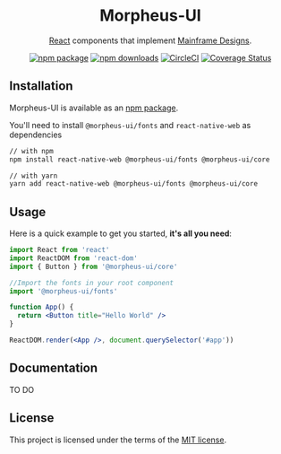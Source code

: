 <h1 align="center">Morpheus-UI</h1>

<div align="center">

[React](http://facebook.github.io/react/) components that implement [Mainframe Designs](https://mainframe.com).

[![npm package](https://img.shields.io/npm/v/@morpheus-ui/core/latest.svg)](https://www.npmjs.com/package/@morpheus-ui/core)
[![npm downloads](https://img.shields.io/npm/dm/@morpheus-ui/core.svg)](https://www.npmjs.com/package/@morpheus-ui/core)
[![CircleCI](https://circleci.com/gh/MainframeHQ/morpheus-ui.svg?style=svg)](https://circleci.com/gh/MainframeHQ/morpheus-ui)
[![Coverage Status](https://img.shields.io/codecov/c/github/MainframeHQ/morpheus-ui/master.svg)](https://codecov.io/gh/MainframeHQ/morpheus-ui/branch/master)

</div>

## Installation

Morpheus-UI is available as an [npm package](https://www.npmjs.com/package/@morpheus-ui/core).

You'll need to install `@morpheus-ui/fonts` and `react-native-web` as dependencies

```sh
// with npm
npm install react-native-web @morpheus-ui/fonts @morpheus-ui/core

// with yarn
yarn add react-native-web @morpheus-ui/fonts @morpheus-ui/core
```

## Usage

Here is a quick example to get you started, **it's all you need**:

```jsx
import React from 'react'
import ReactDOM from 'react-dom'
import { Button } from '@morpheus-ui/core'

//Import the fonts in your root component
import '@morpheus-ui/fonts'

function App() {
  return <Button title="Hello World" />
}

ReactDOM.render(<App />, document.querySelector('#app'))
```

## Documentation

TO DO

## License

This project is licensed under the terms of the
[MIT license](/LICENSE).
